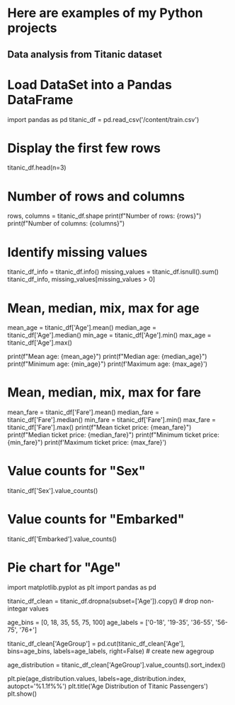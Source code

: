 # Here are examples of my Python projects

## Data analysis from Titanic dataset 

# Load DataSet into a Pandas DataFrame
import pandas as pd
titanic_df = pd.read_csv('/content/train.csv')

# Display the first few rows
titanic_df.head(n=3)

# Number of rows and columns
rows, columns = titanic_df.shape
print(f"Number of rows: {rows}")
print(f"Number of columns: {columns}")

# Identify missing values
titanic_df_info = titanic_df.info()
missing_values = titanic_df.isnull().sum()
titanic_df_info, missing_values[missing_values > 0]

# Mean, median, mix, max for age
mean_age = titanic_df['Age'].mean()
median_age = titanic_df['Age'].median()
min_age = titanic_df['Age'].min()
max_age = titanic_df['Age'].max()

print(f"Mean age: {mean_age}")
print(f"Median age: {median_age}")
print(f"Minimum age: {min_age}")
print(f'Maximum age: {max_age}')

# Mean, median, mix, max for fare
mean_fare = titanic_df['Fare'].mean()
median_fare = titanic_df['Fare'].median()
min_fare = titanic_df['Fare'].min()
max_fare = titanic_df['Fare'].max()
print(f"Mean ticket price: {mean_fare}")
print(f"Median ticket price: {median_fare}")
print(f"Minimum ticket price: {min_fare}")
print(f'Maximum ticket price: {max_fare}')

# Value counts for "Sex"
titanic_df['Sex'].value_counts()

# Value counts for "Embarked"
titanic_df['Embarked'].value_counts()

# Pie chart for "Age"
import matplotlib.pyplot as plt
import pandas as pd

titanic_df_clean = titanic_df.dropna(subset=['Age']).copy()  # drop non-integar values

age_bins = [0, 18, 35, 55, 75, 100]
age_labels = ['0-18', '19-35', '36-55', '56-75', '76+']

titanic_df_clean['AgeGroup'] = pd.cut(titanic_df_clean['Age'], bins=age_bins, labels=age_labels, right=False) # create new agegroup

age_distribution = titanic_df_clean['AgeGroup'].value_counts().sort_index()

plt.pie(age_distribution.values, labels=age_distribution.index, autopct='%1.1f%%')
plt.title('Age Distribution of Titanic Passengers')
plt.show()



